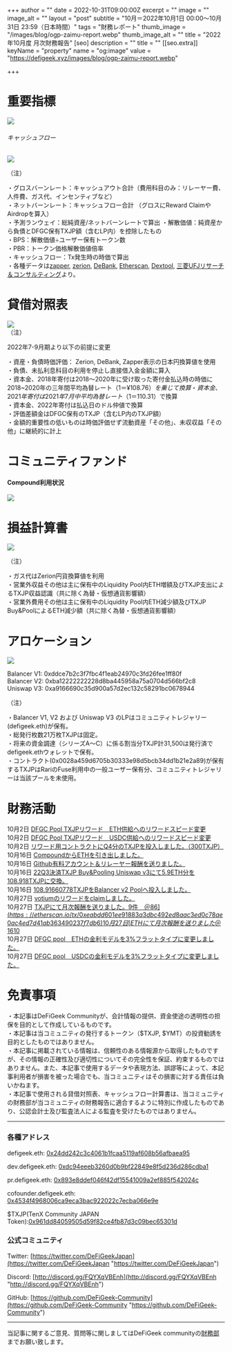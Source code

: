 +++
author = ""
date = 2022-10-31T09:00:00Z
excerpt = ""
image = ""
image_alt = ""
layout = "post"
subtitle = "10月＝2022年10月1日 00:00～10月31日 23:59（日本時間）"
tags = "財務レポート"
thumb_image = "/images/blog/ogp-zaimu-report.webp"
thumb_image_alt = ""
title = "2022年10月度 月次財務報告"
[seo]
description = ""
title = ""
[[seo.extra]]
keyName = "property"
name = "og:image"
value = "https://defigeek.xyz/images/blog/ogp-zaimu-report.webp"

+++
# 重要指標

![](/images/blog/22101.PNG)

###### キャッシュフロー

![](/images/blog/22103.PNG)

（注）

・グロスバーンレート：キャッシュアウト合計（費用科目のみ：リレーヤー費、人件費、ガス代、インセンティブなど）  
・ネットバーンレート：キャッシュフロー合計 （グロスにReward ClaimやAirdropを算入）  
・予測ランウェイ：総純資産/ネットバーンレートで算出 ・解散価値：純資産から負債とDFGC保有TXJP額（含むLP内）を控除したもの  
・BPS：解散価値÷ユーザー保有トークン数  
・PBR：トークン価格解散価値倍率  
・キャッシュフロー：Tx発生時の時価で算出  
・各種データは[zapper](https://t.co/lzLYnn8VGj?amp=1), [zerion](https://app.zerion.io/), [DeBank](https://debank.com/), [Etherscan](https://etherscan.io/), [Dextool](https://www.dextools.io/app/ether/pair-explorer/0xa9166690c35d900a57d2ec132c58291bc0678944), [三菱UFJリサーチ＆コンサルティング](http://www.murc-kawasesouba.jp/fx/lastmonth.php)より。

# 

# 貸借対照表

![](/images/blog/22104.PNG)  
（注）

2022年7-9月期より以下の前提に変更

・資産・負債時価評価： Zerion, DeBank, Zapper表示の日本円換算値を使用  
・負債、未払利息科目の利用を停止し直接借入金金額に算入  
・資本金、2018年寄付は2018～2020年に受け取った寄付金払込時の時価に2018\~2020年の三年間平均為替レート（$1＝¥108.76）を乗じて換算  
・資本金、2021年寄付は2021年7月中平均為替レート（$1＝110.31）で換算  
・資本金、2022年寄付は払込日のドル仲値で換算  
・評価差額金はDFGC保有のTXJP（含むLP内のTXJP額）  
・金額的重要性の低いものは時価評価せず流動資産「その他」、未収収益「その他」に継続的に計上

# 

# コミュニティファンド

#### **Compound利用状況**

![](/images/blog/22102.PNG)

# 

# 損益計算書

![](/images/blog/22105-1.PNG)

（注）

・ガス代はZerion円貨換算値を利用  
・営業外収益その他は主に保有中のLiquidity Pool内ETH増額及びTXJP支出によるTXJP収益認識（共に除く為替・仮想通貨影響額）  
・営業外費用その他は主に保有中のLiquidity Pool内ETH減少額及びTXJP Buy&PoolによるETH減少額（共に除く為替・仮想通貨影響額）

# 

# アロケーション

![](/images/blog/22106.PNG)

Balancer V1: 0xddce7b2c3f7fbc4f1eab24970c3fd26fee1ff80f  
Balancer V2: 0xba12222222228d8ba445958a75a0704d566bf2c8  
Uniswap V3: 0xa9166690c35d900a57d2ec132c58291bc0678944

（注）

・Balancer V1, V2 および Uniswap V3 のLPはコミュニティトレジャリー (defigeek.eth)が保有。  
・総発行枚数21万枚TXJPは固定。  
・将来の資金調達（シリーズA～C）に係る割当分TXJP計31,500は発行済でdefigeek.ethウォレットで保有。  
・コントラクト(0x0028a459d6705b30333e98d5bcb34dd1b21e2a89)が保有するTXJPはRariのFuse利用中の一般ユーザー保有分、コミュニティトレジャリーは当該プールを未使用。

# 

# 財務活動

10月2日	[DFGC Pool TXJPリワード　ETH供給へのリワードスピード変更](https://etherscan.io/tx/0x6cd34fd146df8e305e79d40a98c742ca5848ce172c18ccf2df541d14ca9ade4d)  
10月2日	[DFGC Pool TXJPリワード　USDC供給へのリワードスピード変更](https://etherscan.io/tx/0x571ad46eb9632f5c823ea604f1dadeeac5c5fc42a0a68a8ce7ff70188b32300a)  
10月2日	[リワード用コントラクトにQ4分のTXJPを投入しました。（300TXJP）](https://etherscan.io/tx/0xad91894d819e92bd7f4ad30e6c6c0ce2c6bd6d2b1a74e8173437539a670e4e32)  
10月16日	[CompoundからETHを引き出しました。](https://etherscan.io/tx/0xe1169f4f67c8cecff9482980c9a76ae20f198cb2cf53f22c88f2234eb1ab5c7b)  
10月16日	[Github有料アカウント＆リレーヤー報酬を送りました。](https://etherscan.io/tx/0x4684915ac1ec8ffa5842289daee3a37386fa5c2e62faebb621b050057941660c)  
10月16日	[22Q3決済TXJP Buy&Pooling Uniswap v3にて5.9ETH分を108.918TXJPに交換。](https://etherscan.io/tx/0x3192d6620e4c2cddb99ee5060a8790783d0bcbec1bae96018c5ecec0e94b756e)  
10月16日	[108.91660778TXJPをBalancer v2 Poolへ投入しました。](https://etherscan.io/tx/0xbebe207d45ed8c0e37c2630a54276e7d817128a52f1cd493bd4499b39b57f2bf)  
10月27日	[votiumのリワードをclaimしました。](https://etherscan.io/tx/0x248d5e3957a816a67c357de8626202cd4563365ce619a0360c7b051d29a28672)  
10月27日	[TXJPにて月次報酬を送りました。9件　＠$86](https://etherscan.io/tx/0xeabdd601ee91883a3dbc492ed8aac3ed0c78ae0ac4ed7d41ab363490237f7db6)  
10月27日	[ETHにて月次報酬を送りました　＠$1610 ](https://etherscan.io/tx/0xefff586089765f9686aae7710181b414b4c6eccaf6a635d5f5dcd33e1c551ceb)  
10月27日	[DFGC pool　ETHの金利モデルを3%フラットタイプに変更しました。](https://etherscan.io/tx/0x624db3f54bccd85fff82c4fb2d5fbec1ecfabd3b2618437f5e9f7f5b6086e9f7)  
10月27日	[DFGC pool　USDCの金利モデルを3%フラットタイプに変更しました。](https://etherscan.io/tx/0xb151420a823e84f374c3690a42047f37d3d26307093790ade09d823526659c3d)

# 

# 免責事項

・本記事はDeFiGeek Communityが、会計情報の提供、資金使途の透明性の担保を目的として作成しているものです。  
・本記事は当コミュニティの発行するトークン（$TXJP, $YMT）の投資勧誘を目的としたものではありません。  
・本記事に掲載されている情報は、信頼性のある情報源から取得したものですが、その情報の正確性及び適切性についてその完全性を保証、約束するものではありません。また、本記事で使用するデータや表現方法、誤謬等によって、本記事利用者が損害を被った場合でも、当コミュニティはその損害に対する責任は負いかねます。  
・本記事で使用される貸借対照表、キャッシュフロー計算書は、当コミュニティの財務部が当コミュニティの財務報告に適合するように特別に作成したものであり、公認会計士及び監査法人による監査を受けたものではありません。

***

### 各種アドレス

defigeek.eth: [0x24dd242c3c4061b1fcaa5119af608b56afbaea95](https://etherscan.io/address/0x24dd242c3c4061b1fcaa5119af608b56afbaea95)

dev.defigeek.eth: [0xdc94eeeb3260d0b9bf22849e8f5d236d286cdba1](https://etherscan.io/address/0xdc94eeeb3260d0b9bf22849e8f5d236d286cdba1)

pr.defigeek.eth: [0x893e8ddef046f42df15541009a2ef885f542024c](https://etherscan.io/address/0x893e8ddef046f42df15541009a2ef885f542024c)

cofounder.defigeek.eth: [0x4534f4968006ca9eca3bac922022c7ecba066e9e](https://etherscan.io/address/0x4534f4968006ca9eca3bac922022c7ecba066e9e)

$TXJP(TenX Community JAPAN Token):[0x961dd84059505d59f82ce4fb87d3c09bec65301d](https://etherscan.io/token/0x961dd84059505d59f82ce4fb87d3c09bec65301d)

### 公式コミュニティ

Twitter: [https://twitter.com/DeFiGeekJapan](https://twitter.com/DeFiGeekJapan "https://twitter.com/DeFiGeekJapan")

Discord: [http://discord.gg/FQYXqVBEnh](http://discord.gg/FQYXqVBEnh "http://discord.gg/FQYXqVBEnh")

GitHub: [https://github.com/DeFiGeek-Community](https://github.com/DeFiGeek-Community "https://github.com/DeFiGeek-Community")

***

当記事に関するご意見、質問等に関しましてはDeFiGeek communityの[財務部](https://discord.gg/CkM2cyTz8N)までお願い致します。